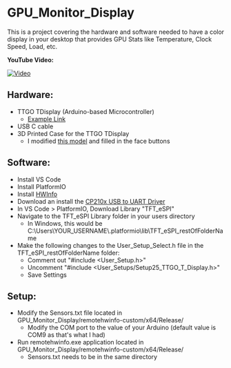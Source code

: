 # GPU_Monitor_Display

This is a project covering the hardware and software needed to have a color display in your desktop that provides GPU Stats like Temperature, Clock Speed, Load, etc.

**YouTube Video:**

[![Video](https://img.youtube.com/vi/c35jJTC9yYk/0.jpg)](https://www.youtube.com/watch?v=c35jJTC9yYk)

## Hardware:
* TTGO TDisplay (Arduino-based Microcontroller)
  * [Example Link](https://www.aliexpress.com/item/4000059428373.html?spm=a2g0s.9042311.0.0.493c4c4dIXBpsw)
* USB C cable
* 3D Printed Case for the TTGO TDisplay
  * I modified [this model](https://www.thingiverse.com/thing:4501444) and filled in the face buttons

## Software:
* Install VS Code
* Install PlatformIO
* Install [HWInfo](https://www.hwinfo.com/download/)
* Download an install the [CP210x USB to UART Driver](https://www.silabs.com/products/development-tools/software/usb-to-uart-bridge-vcp-drivers)
* In VS Code > PlatformIO, Download Library "TFT_eSPI"
* Navigate to the TFT_eSPI Library folder in your users directory
  * In Windows, this would be C:\Users\YOUR_USERNAME\\.platformio\lib\TFT_eSPI_restOfFolderName
* Make the following changes to the User_Setup_Select.h file in the TFT_eSPI_restOfFolderName folder:
  * Comment out "#include <User_Setup.h>"
  * Uncomment "#include <User_Setups/Setup25_TTGO_T_Display.h>"
  * Save Settings

## Setup:
* Modify the Sensors.txt file located in GPU_Monitor_Display/remotehwinfo-custom/x64/Release/
  * Modify the COM port to the value of your Arduino (default value is COM9 as that's what I had)
* Run remotehwinfo.exe application located in GPU_Monitor_Display/remotehwinfo-custom/x64/Release/
  * Sensors.txt needs to be in the same directory

